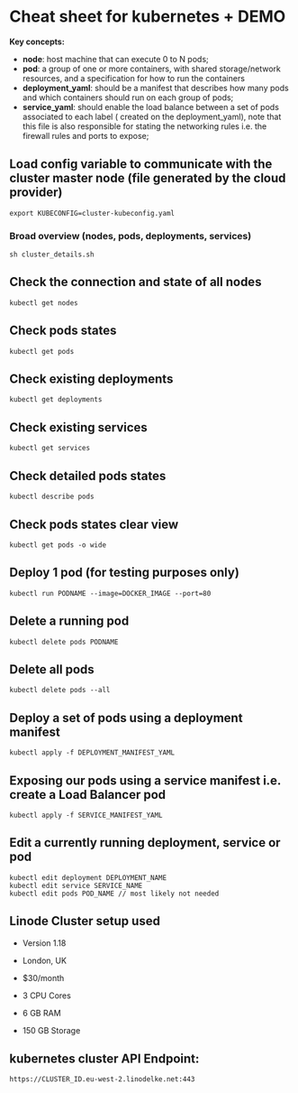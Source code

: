 
# Cheat sheet for kubernetes + DEMO

 **Key concepts:**
	 
 - **node**:  host machine that can execute 0 to N pods;
 - **pod**: a group of one or more containers, with shared storage/network resources, and a specification for how to run the containers
 - **deployment_yaml**: should be a manifest that describes how many pods and which containers should run on each group of pods;
 - **service_yaml**: should enable the load balance between a set of pods associated to each label ( created on the deployment_yaml), note that this file is also responsible for stating the networking rules i.e. the firewall rules and ports to expose;  

## Load config variable to communicate with the cluster master node (file generated by the cloud provider)
    export KUBECONFIG=cluster-kubeconfig.yaml  

### Broad overview (nodes, pods, deployments, services)
    sh cluster_details.sh
    

## Check the connection and state of all nodes
    kubectl get nodes

## Check pods states
    kubectl get pods

## Check existing deployments
    kubectl get deployments

## Check existing services
    kubectl get services

## Check detailed pods states
    kubectl describe pods

## Check pods states clear view
    kubectl get pods -o wide

## Deploy 1 pod (for testing purposes only)
    kubectl run PODNAME --image=DOCKER_IMAGE --port=80

## Delete a running pod
    kubectl delete pods PODNAME

## Delete all pods
    kubectl delete pods --all

## Deploy a set of pods using a deployment manifest
    kubectl apply -f DEPLOYMENT_MANIFEST_YAML

## Exposing our pods using a service manifest i.e. create a Load Balancer pod
    kubectl apply -f SERVICE_MANIFEST_YAML

## Edit a currently running deployment, service or pod
    kubectl edit deployment DEPLOYMENT_NAME
    kubectl edit service SERVICE_NAME
    kubectl edit pods POD_NAME // most likely not needed

## Linode Cluster setup used

- Version 1.18

- London, UK

- $30/month

- 3 CPU Cores

- 6 GB RAM

- 150 GB Storage

## kubernetes cluster API Endpoint:
    https://CLUSTER_ID.eu-west-2.linodelke.net:443
